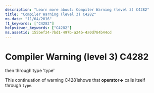 ```yaml
---
description: "Learn more about: Compiler Warning (level 3) C4282"
title: "Compiler Warning (level 3) C4282"
ms.date: "11/04/2016"
f1_keywords: ["C4282"]
helpviewer_keywords: ["C4282"]
ms.assetid: 155bef24-7bd1-497b-a24b-4a0d784b44cd
---
```

# Compiler Warning (level 3) C4282

then through type 'type'

This continuation of warning C4281shows that **operator->** calls itself through `type`.
